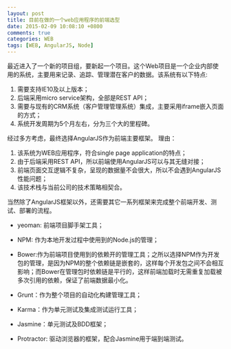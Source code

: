 ```yaml
---
layout: post
title: 目前在做的一个web应用程序的前端选型
date: 2015-02-09 10:08:10 +0800
comments: true
categories: WEB
tags: [WEB, AngularJS, Node]
---
```


最近进入了一个新的项目组，要新起一个项目。这个Web项目是一个企业内部使用的系统，主要用来记录、追踪、管理潜在客户的数据。该系统有以下特点:

<!-- more -->

1. 需要支持IE10及以上版本；
2. 后端采用micro service架构，全部是REST API；
3. 需要与现有的CRM系统（客户管理管理系统）集成，主要采用iframe嵌入页面的方式；
4. 系统开发周期为5个月左右，分为三个大的里程碑。

经过多方考虑，最终选择AngularJS作为前端主要框架。
理由：

1. 该系统为WEB应用程序，符合single page application的特点；
2. 由于后端采用REST API，所以前端使用AngularJS可以与其无缝对接；
3. 前端页面交互逻辑不复杂，呈现的数据量不会很大，所以不会遇到AngularJS性能问题；
4. 该技术栈与当前公司的技术策略相契合。

当然除了AngularJS框架以外，还需要其它一系列框架来完成整个前端开发、测试、部署的流程。

* yeoman: 前端项目脚手架工具；

* NPM: 作为本地开发过程中使用到的Node.js的管理；

* Bower:作为前端项目使用到的依赖开的管理工具；之所以选择NPM作为开发包的管理，是因为NPM的整个依赖链是嵌套的，这样每个开发包之间不会相互影响；而Bower在管理包时依赖链是平行的，这样前端加载时无需重复加载被多次引用的依赖，保证了前端数据最小化。

* Grunt：作为整个项目的自动化构建管理工具；

* Karma：作为单元测试及集成测试运行工具；

* Jasmine：单元测试及BDD框架；

* Protractor: 驱动浏览器的框架，配合Jasmine用于端到端测试。





